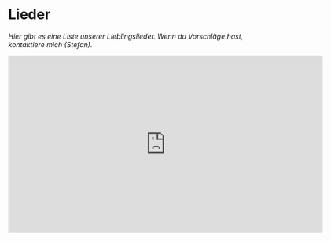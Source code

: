 # Lieder

_Hier gibt es eine Liste unserer Lieblingslieder. Wenn du Vorschläge hast, kontaktiere mich (Stefan)._

<iframe width="640" height="360" src="https://www.youtube-nocookie.com/embed/FC2yR0GPb7g?rel=0" frameborder="0" allow="autoplay; encrypted-media" allowfullscreen></iframe>
